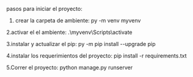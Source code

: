 pasos para iniciar el proyecto:

1. crear la carpeta de ambiente:       py -m venv myvenv

2.activar el el ambiente:      .\myvenv\Scripts\activate

3.instalar y actualizar el pip:     py -m pip install --upgrade pip

4.instalar los requerimientos del proyecto:     pip install -r requirements.txt

5.Correr el proyecto:  python manage.py runserver
